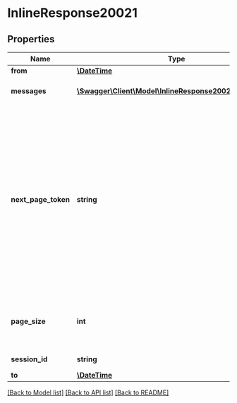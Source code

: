 # InlineResponse20021

## Properties
Name | Type | Description | Notes
------------ | ------------- | ------------- | -------------
**from** | [**\DateTime**](\DateTime.md) | Start date. | [optional] 
**messages** | [**\Swagger\Client\Model\InlineResponse20021Messages[]**](InlineResponse20021Messages.md) | Array of session objects. | [optional] 
**next_page_token** | **string** | The Next page token is used to paginate through large result sets. A next page token will be returned whenever the set of the available result list exceeds the page size. The expiration period is 15 minutes. | [optional] 
**page_size** | **int** | The amount of records returns within a single API call. | [optional] 
**session_id** | **string** | IM chat session ID. | [optional] 
**to** | [**\DateTime**](\DateTime.md) | End date. | [optional] 

[[Back to Model list]](../README.md#documentation-for-models) [[Back to API list]](../README.md#documentation-for-api-endpoints) [[Back to README]](../README.md)


